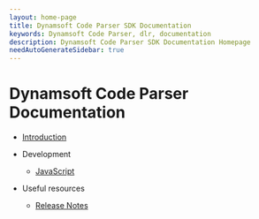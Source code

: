 ```yaml
---
layout: home-page
title: Dynamsoft Code Parser SDK Documentation
keywords: Dynamsoft Code Parser, dlr, documentation
description: Dynamsoft Code Parser SDK Documentation Homepage
needAutoGenerateSidebar: true
---
```


# Dynamsoft Code Parser Documentation

* [Introduction]({{site.introduction}})

* Development
  * [JavaScript]({{site.javascript}})

* Useful resources
  * [Release Notes]({{site.release-notes}})
